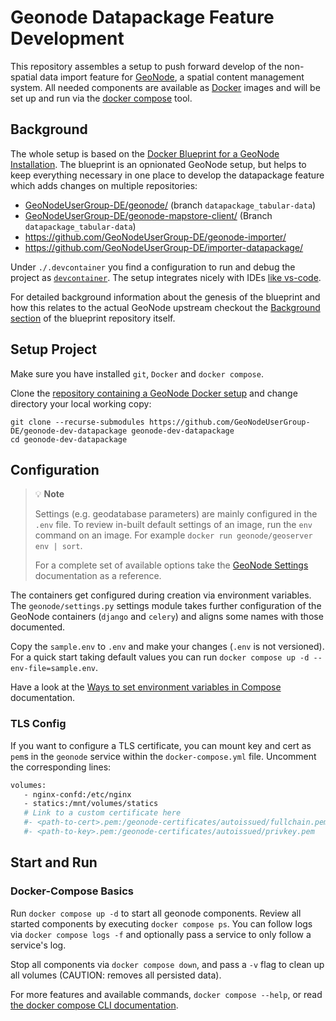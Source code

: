 # Geonode Datapackage Feature Development

This repository assembles a setup to push forward develop of the non-spatial data import feature for [GeoNode](https://geonode.org/), a spatial content management system.
All needed components are available as [Docker](https://www.docker.com/) images and will be set up and run via the [docker compose](https://docs.docker.com/compose/) tool.

## Background

The whole setup is based on the [Docker Blueprint for a GeoNode Installation](https://github.com/GeoNodeUserGroup-DE/geonode-blueprint-docker).
The blueprint is an opnionated GeoNode setup, but helps to keep everything necessary in one place to develop the datapackage feature which adds changes on multiple repositories:

- [GeoNodeUserGroup-DE/geonode/](https://github.com/GeoNodeUserGroup-DE/geonode/tree/datapackage_tabular-data) (branch `datapackage_tabular-data`)
- [GeoNodeUserGroup-DE/geonode-mapstore-client/](https://github.com/GeoNodeUserGroup-DE/geonode-mapstore-client/tree/datapackage_tabular-data) (Branch `datapackage_tabular-data`)
- https://github.com/GeoNodeUserGroup-DE/geonode-importer/
- https://github.com/GeoNodeUserGroup-DE/importer-datapackage/

Under `./.devcontainer` you find a configuration to run and debug the project as [`devcontainer`](https://containers.dev/).
The setup integrates nicely with IDEs [like vs-code](https://code.visualstudio.com/docs/devcontainers/containers).

For detailed background information about the genesis of the blueprint and how this relates to the actual GeoNode upstream checkout the [Background section](https://github.com/GeoNodeUserGroup-DE/geonode-blueprint-docker?tab=readme-ov-file#background) of the blueprint repository itself.

## Setup Project

Make sure you have installed `git`, `Docker` and `docker compose`.

Clone the [repository containing a GeoNode Docker setup]( https://github.com/GeoNodeUserGroup-DE/geonode-dev-datapackage) and change directory your local working copy:

```
git clone --recurse-submodules https://github.com/GeoNodeUserGroup-DE/geonode-dev-datapackage geonode-dev-datapackage
cd geonode-dev-datapackage
```

## Configuration

> :bulb: **Note**
>
> Settings (e.g. geodatabase parameters) are mainly configured in the `.env` file. 
> To review in-built default settings of an image, run the `env` command on an image.
> For example `docker run geonode/geoserver env | sort`.
>
> For a complete set of available options take the [GeoNode Settings](https://docs.geonode.org/en/master/basic/settings/index.html#settings) documentation as a reference.

The containers get configured during creation via environment variables. 
The `geonode/settings.py` settings module takes further configuration of the GeoNode containers (`django` and `celery`) and aligns some names with those documented.


Copy the `sample.env` to `.env` and make your changes (`.env` is not versioned).
For a quick start taking default values you can run `docker compose up -d --env-file=sample.env`.


Have a look at the [Ways to set environment variables in Compose](https://docs.docker.com/compose/environment-variables/set-environment-variables/) documentation.


### TLS Config

If you want to configure a TLS certificate, you can mount key and cert as `pem`s in the `geonode` service within the `docker-compose.yml` file.
Uncomment the corresponding lines:

 ```sh
 volumes:
    - nginx-confd:/etc/nginx
    - statics:/mnt/volumes/statics
    # Link to a custom certificate here
    #- <path-to-cert>.pem:/geonode-certificates/autoissued/fullchain.pem
    #- <path-to-key>.pem:/geonode-certificates/autoissued/privkey.pem
 ```


## Start and Run

### Docker-Compose Basics

Run `docker compose up -d` to start all geonode components.
Review all started components by executing `docker compose ps`. 
You can follow logs via `docker compose logs -f` and optionally pass a service to only follow a service's log.

Stop all components via `docker compose down`, and pass a `-v` flag to clean up all volumes (CAUTION: removes all persisted data).

For more features and available commands, `docker compose --help`, or read [the docker compose CLI documentation](https://docs.docker.com/compose/reference/).
